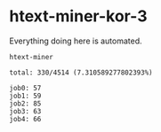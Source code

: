 # htext-miner-kor-3

Everything doing here is automated.

```
htext-miner

total: 330/4514 (7.310589277802393%)

job0: 57
job1: 59
job2: 85
job3: 63
job4: 66
```